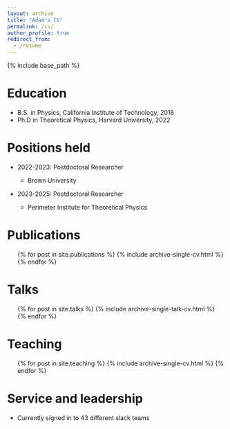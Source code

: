 ```yaml
---
layout: archive
title: "Adam's CV"
permalink: /cv/
author_profile: true
redirect_from:
  - /resume
---
```


{% include base_path %}

Education
======
* B.S. in Physics, California Institute of Technology, 2016
* Ph.D in Theoretical Physics, Harvard University, 2022

Positions held
======
* 2022-2023: Postdoctoral Researcher
  * Brown University

* 2023-2025: Postdoctoral Researcher
  * Perimeter Institute for Theoretical Physics

Publications
======
  <ul>{% for post in site.publications %}
    {% include archive-single-cv.html %}
  {% endfor %}</ul>
  
Talks
======
  <ul>{% for post in site.talks %}
    {% include archive-single-talk-cv.html %}
  {% endfor %}</ul>
  
Teaching
======
  <ul>{% for post in site.teaching %}
    {% include archive-single-cv.html %}
  {% endfor %}</ul>
  
Service and leadership
======
* Currently signed in to 43 different slack teams
